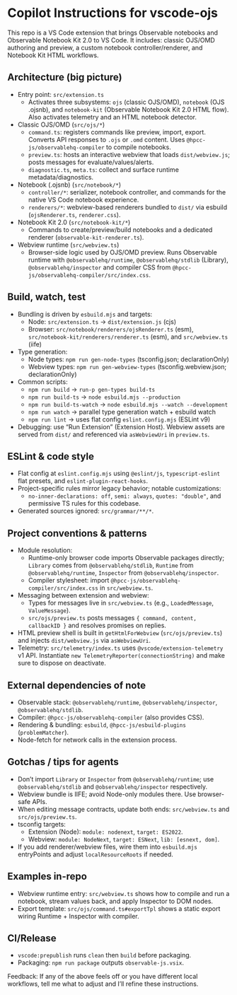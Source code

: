 # Copilot Instructions for vscode-ojs

This repo is a VS Code extension that brings Observable notebooks and Observable Notebook Kit 2.0 to VS Code. It includes: classic OJS/OMD authoring and preview, a custom notebook controller/renderer, and Notebook Kit HTML workflows.

## Architecture (big picture)

- Entry point: `src/extension.ts`
  - Activates three subsystems: `ojs` (classic OJS/OMD), `notebook` (OJS .ojsnb), and `notebook-kit` (Observable Notebook Kit 2.0 HTML flow). Also activates telemetry and an HTML notebook detector.
- Classic OJS/OMD (`src/ojs/*`)
  - `command.ts`: registers commands like preview, import, export. Converts API responses to `.ojs` or `.omd` content. Uses `@hpcc-js/observablehq-compiler` to compile notebooks.
  - `preview.ts`: hosts an interactive webview that loads `dist/webview.js`; posts messages for evaluate/values/alerts.
  - `diagnostic.ts`, `meta.ts`: collect and surface runtime metadata/diagnostics.
- Notebook (.ojsnb) (`src/notebook/*`)
  - `controller/*`: serializer, notebook controller, and commands for the native VS Code notebook experience.
  - `renderers/*`: webview-based renderers bundled to `dist/` via esbuild (`ojsRenderer.ts`, `renderer.css`).
- Notebook Kit 2.0 (`src/notebook-kit/*`)
  - Commands to create/preview/build notebooks and a dedicated renderer (`observable-kit-renderer.ts`).
- Webview runtime (`src/webview.ts`)
  - Browser-side logic used by OJS/OMD preview. Runs Observable runtime with `@observablehq/runtime`, `@observablehq/stdlib` (Library), `@observablehq/inspector` and compiler CSS from `@hpcc-js/observablehq-compiler/src/index.css`.

## Build, watch, test

- Bundling is driven by `esbuild.mjs` and targets:
  - Node: `src/extension.ts` → `dist/extension.js` (cjs)
  - Browser: `src/notebook/renderers/ojsRenderer.ts` (esm), `src/notebook-kit/renderers/renderer.ts` (esm), and `src/webview.ts` (iife)
- Type generation:
  - Node types: `npm run gen-node-types` (tsconfig.json; declarationOnly)
  - Webview types: `npm run gen-webview-types` (tsconfig.webview.json; declarationOnly)
- Common scripts:
  - `npm run build` → `run-p gen-types build-ts`
  - `npm run build-ts` → `node esbuild.mjs --production`
  - `npm run build-ts-watch` → `node esbuild.mjs --watch --development`
  - `npm run watch` → parallel type generation watch + esbuild watch
  - `npm run lint` → uses flat config `eslint.config.mjs` (ESLint v9)
- Debugging: use “Run Extension” (Extension Host). Webview assets are served from `dist/` and referenced via `asWebviewUri` in `preview.ts`.

## ESLint & code style

- Flat config at `eslint.config.mjs` using `@eslint/js`, `typescript-eslint` flat presets, and `eslint-plugin-react-hooks`.
- Project-specific rules mirror legacy behavior; notable customizations:
  - `no-inner-declarations: off`, `semi: always`, `quotes: "double"`, and permissive TS rules for this codebase.
- Generated sources ignored: `src/grammar/**/*`.

## Project conventions & patterns

- Module resolution:
  - Runtime-only browser code imports Observable packages directly; `Library` comes from `@observablehq/stdlib`, `Runtime` from `@observablehq/runtime`, `Inspector` from `@observablehq/inspector`.
  - Compiler stylesheet: import `@hpcc-js/observablehq-compiler/src/index.css` in `src/webview.ts`.
- Messaging between extension and webview:
  - Types for messages live in `src/webview.ts` (e.g., `LoadedMessage`, `ValueMessage`).
  - `src/ojs/preview.ts` posts messages `{ command, content, callbackID }` and resolves promises on replies.
- HTML preview shell is built in `getHtmlForWebview` (`src/ojs/preview.ts`) and injects `dist/webview.js` via `asWebviewUri`.
- Telemetry: `src/telemetry/index.ts` uses `@vscode/extension-telemetry` v1 API. Instantiate `new TelemetryReporter(connectionString)` and make sure to dispose on deactivate.

## External dependencies of note

- Observable stack: `@observablehq/runtime`, `@observablehq/inspector`, `@observablehq/stdlib`.
- Compiler: `@hpcc-js/observablehq-compiler` (also provides CSS).
- Rendering & bundling: `esbuild`, `@hpcc-js/esbuild-plugins` (`problemMatcher`).
- Node-fetch for network calls in the extension process.

## Gotchas / tips for agents

- Don’t import `Library` or `Inspector` from `@observablehq/runtime`; use `@observablehq/stdlib` and `@observablehq/inspector` respectively.
- Webview bundle is IIFE; avoid Node-only modules there. Use browser-safe APIs.
- When editing message contracts, update both ends: `src/webview.ts` and `src/ojs/preview.ts`.
- tsconfig targets:
  - Extension (Node): `module: nodenext`, `target: ES2022`.
  - Webview: `module: NodeNext`, `target: ESNext`, `lib: [esnext, dom]`.
- If you add renderer/webview files, wire them into `esbuild.mjs` entryPoints and adjust `localResourceRoots` if needed.

## Examples in-repo

- Webview runtime entry: `src/webview.ts` shows how to compile and run a notebook, stream values back, and apply Inspector to DOM nodes.
- Export template: `src/ojs/command.ts#exportTpl` shows a static export wiring Runtime + Inspector with compiler.

## CI/Release

- `vscode:prepublish` runs `clean` then `build` before packaging.
- Packaging: `npm run package` outputs `observable-js.vsix`.

Feedback: If any of the above feels off or you have different local workflows, tell me what to adjust and I’ll refine these instructions.
